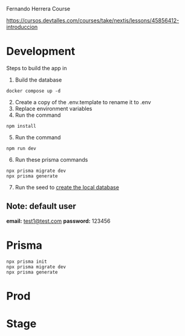 Fernando Herrera Course

https://cursos.devtalles.com/courses/take/nextjs/lessons/45856412-introduccion

# Development

Steps to build the app in

1.  Build the database

```
docker compose up -d
```

2.  Create a copy of the .env.template to rename it to .env
3.  Replace environment variables
4.  Run the command

```
npm install
```

5.  Run the command

```
npm run dev
```

6.  Run these prisma commands

```
npx prisma migrate dev
npx prisma generate
```

7.  Run the seed to [create the local database](http://localhost:3000/api/seed)

## Note: default user

**email:** test1@test.com
**password:** 123456

# Prisma

```
npx prisma init
npx prisma migrate dev
npx prisma generate
```

# Prod

# Stage
